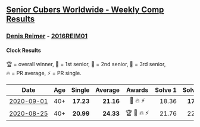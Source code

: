 <style>table {white-space: nowrap;}</style>

## [Senior Cubers Worldwide - Weekly Comp Results](/scw-comp/results/)
### [Denis Reimer](README.md) - [2016REIM01](https://www.worldcubeassociation.org/persons/2016REIM01?event=clock)
#### Clock Results

<span style="white-space: nowrap;">🏆 = overall winner</span>, <span style="white-space: nowrap;">🥇 = 1st senior</span>, <span style="white-space: nowrap;">🥈 = 2nd senior</span>, <span style="white-space: nowrap;">🥉 = 3rd senior</span>, <span style="white-space: nowrap;">🔥 = PR average</span>, <span style="white-space: nowrap;">⚡ = PR single</span>.

| Date | Age | Single | Average | Awards | Solve 1 | Solve 2 | Solve 3 | Solve 4 | Solve 5 | Video |
| :--: | :--: | --: | --: | :--: | --: | --: | --: | --: | --: | :-- |
| [2020-09-01](../../results/2020-09-01/clock.md) | 40+ | **17.23** | **21.16** | 🥇 🔥 ⚡ | 18.36 | **17.23** | 23.33 | 24.63 | 21.80 | [Desktop](https://www.facebook.com/denis.reimer.5473/videos/660175297927432) / [Mobile](https://m.facebook.com/denis.reimer.5473/videos/660175297927432) |
| [2020-08-25](../../results/2020-08-25/clock.md) | 40+ | **20.99** | **24.33** | 🏆 🥇 🔥 ⚡ | 21.76 | 22.51 | DNF | **20.99** | 28.72 | [Desktop](https://www.facebook.com/denis.reimer.5473/videos/655101431768152) / [Mobile](https://m.facebook.com/denis.reimer.5473/videos/655101431768152) |


<!-- Global site tag (gtag.js) - Google Analytics -->
<script async src="https://www.googletagmanager.com/gtag/js?id=UA-86348435-3"></script>
<script>window.dataLayer = window.dataLayer || []; function gtag() {dataLayer.push(arguments);} gtag('js', new Date()); gtag('config', 'UA-86348435-3');</script>
